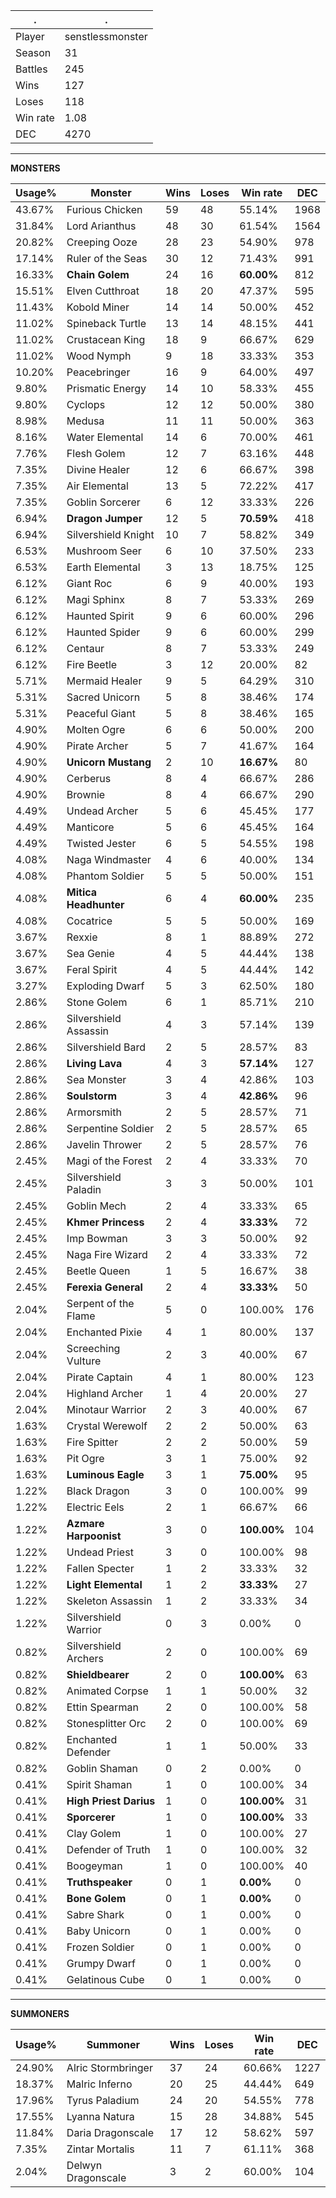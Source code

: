 .|.
|-|-
Player|senstlessmonster
Season|31
Battles|245
Wins|127
Loses|118
Win rate|1.08
DEC|4270

---
**MONSTERS**

Usage%|Monster|Wins|Loses|Win rate|DEC|
-|-|-|-|-|-|
43.67%|Furious Chicken|59|48|55.14%|1968|
31.84%|Lord Arianthus|48|30|61.54%|1564|
20.82%|Creeping Ooze|28|23|54.90%|978|
17.14%|Ruler of the Seas|30|12|71.43%|991|
16.33%|**Chain Golem**|24|16|**60.00%**|812|
15.51%|Elven Cutthroat|18|20|47.37%|595|
11.43%|Kobold Miner|14|14|50.00%|452|
11.02%|Spineback Turtle|13|14|48.15%|441|
11.02%|Crustacean King|18|9|66.67%|629|
11.02%|Wood Nymph|9|18|33.33%|353|
10.20%|Peacebringer|16|9|64.00%|497|
9.80%|Prismatic Energy|14|10|58.33%|455|
9.80%|Cyclops|12|12|50.00%|380|
8.98%|Medusa|11|11|50.00%|363|
8.16%|Water Elemental|14|6|70.00%|461|
7.76%|Flesh Golem|12|7|63.16%|448|
7.35%|Divine Healer|12|6|66.67%|398|
7.35%|Air Elemental|13|5|72.22%|417|
7.35%|Goblin Sorcerer|6|12|33.33%|226|
6.94%|**Dragon Jumper**|12|5|**70.59%**|418|
6.94%|Silvershield Knight|10|7|58.82%|349|
6.53%|Mushroom Seer|6|10|37.50%|233|
6.53%|Earth Elemental|3|13|18.75%|125|
6.12%|Giant Roc|6|9|40.00%|193|
6.12%|Magi Sphinx|8|7|53.33%|269|
6.12%|Haunted Spirit|9|6|60.00%|296|
6.12%|Haunted Spider|9|6|60.00%|299|
6.12%|Centaur|8|7|53.33%|249|
6.12%|Fire Beetle|3|12|20.00%|82|
5.71%|Mermaid Healer|9|5|64.29%|310|
5.31%|Sacred Unicorn|5|8|38.46%|174|
5.31%|Peaceful Giant|5|8|38.46%|165|
4.90%|Molten Ogre|6|6|50.00%|200|
4.90%|Pirate Archer|5|7|41.67%|164|
4.90%|**Unicorn Mustang**|2|10|**16.67%**|80|
4.90%|Cerberus|8|4|66.67%|286|
4.90%|Brownie|8|4|66.67%|290|
4.49%|Undead Archer|5|6|45.45%|177|
4.49%|Manticore|5|6|45.45%|164|
4.49%|Twisted Jester|6|5|54.55%|198|
4.08%|Naga Windmaster|4|6|40.00%|134|
4.08%|Phantom Soldier|5|5|50.00%|151|
4.08%|**Mitica Headhunter**|6|4|**60.00%**|235|
4.08%|Cocatrice|5|5|50.00%|169|
3.67%|Rexxie|8|1|88.89%|272|
3.67%|Sea Genie|4|5|44.44%|138|
3.67%|Feral Spirit|4|5|44.44%|142|
3.27%|Exploding Dwarf|5|3|62.50%|180|
2.86%|Stone Golem|6|1|85.71%|210|
2.86%|Silvershield Assassin|4|3|57.14%|139|
2.86%|Silvershield Bard|2|5|28.57%|83|
2.86%|**Living Lava**|4|3|**57.14%**|127|
2.86%|Sea Monster|3|4|42.86%|103|
2.86%|**Soulstorm**|3|4|**42.86%**|96|
2.86%|Armorsmith|2|5|28.57%|71|
2.86%|Serpentine Soldier|2|5|28.57%|65|
2.86%|Javelin Thrower|2|5|28.57%|76|
2.45%|Magi of the Forest|2|4|33.33%|70|
2.45%|Silvershield Paladin|3|3|50.00%|101|
2.45%|Goblin Mech|2|4|33.33%|65|
2.45%|**Khmer Princess**|2|4|**33.33%**|72|
2.45%|Imp Bowman|3|3|50.00%|92|
2.45%|Naga Fire Wizard|2|4|33.33%|72|
2.45%|Beetle Queen|1|5|16.67%|38|
2.45%|**Ferexia General**|2|4|**33.33%**|50|
2.04%|Serpent of the Flame|5|0|100.00%|176|
2.04%|Enchanted Pixie|4|1|80.00%|137|
2.04%|Screeching Vulture|2|3|40.00%|67|
2.04%|Pirate Captain|4|1|80.00%|123|
2.04%|Highland Archer|1|4|20.00%|27|
2.04%|Minotaur Warrior|2|3|40.00%|67|
1.63%|Crystal Werewolf|2|2|50.00%|63|
1.63%|Fire Spitter|2|2|50.00%|59|
1.63%|Pit Ogre|3|1|75.00%|92|
1.63%|**Luminous Eagle**|3|1|**75.00%**|95|
1.22%|Black Dragon|3|0|100.00%|99|
1.22%|Electric Eels|2|1|66.67%|66|
1.22%|**Azmare Harpoonist**|3|0|**100.00%**|104|
1.22%|Undead Priest|3|0|100.00%|98|
1.22%|Fallen Specter|1|2|33.33%|32|
1.22%|**Light Elemental**|1|2|**33.33%**|27|
1.22%|Skeleton Assassin|1|2|33.33%|34|
1.22%|Silvershield Warrior|0|3|0.00%|0|
0.82%|Silvershield Archers|2|0|100.00%|69|
0.82%|**Shieldbearer**|2|0|**100.00%**|63|
0.82%|Animated Corpse|1|1|50.00%|32|
0.82%|Ettin Spearman|2|0|100.00%|58|
0.82%|Stonesplitter Orc|2|0|100.00%|69|
0.82%|Enchanted Defender|1|1|50.00%|33|
0.82%|Goblin Shaman|0|2|0.00%|0|
0.41%|Spirit Shaman|1|0|100.00%|34|
0.41%|**High Priest Darius**|1|0|**100.00%**|31|
0.41%|**Sporcerer**|1|0|**100.00%**|33|
0.41%|Clay Golem|1|0|100.00%|27|
0.41%|Defender of Truth|1|0|100.00%|32|
0.41%|Boogeyman|1|0|100.00%|40|
0.41%|**Truthspeaker**|0|1|**0.00%**|0|
0.41%|**Bone Golem**|0|1|**0.00%**|0|
0.41%|Sabre Shark|0|1|0.00%|0|
0.41%|Baby Unicorn|0|1|0.00%|0|
0.41%|Frozen Soldier|0|1|0.00%|0|
0.41%|Grumpy Dwarf|0|1|0.00%|0|
0.41%|Gelatinous Cube|0|1|0.00%|0|

---
**SUMMONERS**

Usage%|Summoner|Wins|Loses|Win rate|DEC|
-|-|-|-|-|-|
24.90%|Alric Stormbringer|37|24|60.66%|1227|
18.37%|Malric Inferno|20|25|44.44%|649|
17.96%|Tyrus Paladium|24|20|54.55%|778|
17.55%|Lyanna Natura|15|28|34.88%|545|
11.84%|Daria Dragonscale|17|12|58.62%|597|
7.35%|Zintar Mortalis|11|7|61.11%|368|
2.04%|Delwyn Dragonscale|3|2|60.00%|104|
